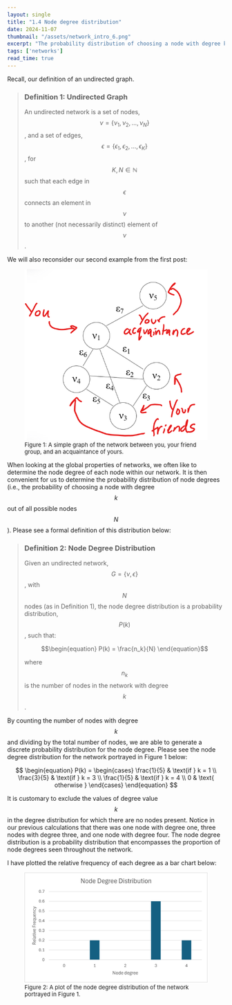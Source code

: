 ```yaml
---
layout: single
title: "1.4 Node degree distribution"
date: 2024-11-07
thumbnail: "/assets/network_intro_6.png"
excerpt: "The probability distribution of choosing a node with degree k out of all possible nodes."
tags: ['networks']
read_time: true
---
```

<script src="https://polyfill.io/v3/polyfill.min.js?features=es6"></script>
<script id="MathJax-script" async src="https://cdn.jsdelivr.net/npm/mathjax@3/es5/tex-mml-chtml.js"></script>
<script type="text/javascript" async
  src="https://cdnjs.cloudflare.com/ajax/libs/mathjax/2.7.7/MathJax.js?config=TeX-MML-AM_CHTML">
</script>
Recall, our definition of an undirected graph.

> ### Definition 1: Undirected Graph
> An undirected network is a set of nodes, $$\nu = \{\nu_1, \nu_2, \ldots, \nu_N\}$$, and a set of edges, $$\epsilon = \{\epsilon_1, \epsilon_2, \ldots, \epsilon_K\}$$, for $$K, N \in \mathbb{N}$$ such that each edge in $$\epsilon$$ connects an element in $$\nu$$ to another (not necessarily distinct) element of $$\nu$$.

We will also reconsider our second example from the first post:

<figure>
  <img src="/assets/network_intro_2.png" alt="A simple graph of the network between you, your friend group, and an acquaintance of yours." title="A simple graph of the network between you, your friend group, and an acquaintance of yours." style="width=50%;">
  <figcaption style="font-size: small;">Figure 1: A simple graph of the network between you, your friend group, and an acquaintance of yours. </figcaption>
</figure>


When looking at the global properties of networks, we often like to determine the node degree of each node within our network. It is then convenient for us to determine the probability distribution of node degrees (i.e., the probability of choosing a node with degree $$k$$ out of all possible nodes $$N$$). Please see a formal definition of this distribution below:

> ### Definition 2: Node Degree Distribution
> Given an undirected network, $$G = \left\{ \nu, \epsilon \right\}$$, with $$N$$ nodes (as in Definition 1), the node degree distribution is a probability distribution, $$P(k)$$, such that:
> 
> $$\begin{equation}
> P(k) = \frac{n_k}{N}
>	 \end{equation}$$
>
> where $$n_k$$ is the number of nodes in the network with degree $$k$$.

By counting the number of nodes with degree $$k$$ and dividing by the total number of nodes, we are able to generate a discrete probability distribution for the node degree. Please see the node degree distribution for the network portrayed in Figure 1 below:

$$
 \begin{equation}
     P(k) = \begin{cases}
     \frac{1}{5} & \text{if } k = 1 \\
     \frac{3}{5} & \text{if } k = 3 \\
     \frac{1}{5} & \text{if } k = 4 \\
     0 & \text{ otherwise }
     \end{cases}
 \end{equation}
 $$

It is customary to exclude the values of degree value $$k$$ in the degree distribution for which there are no nodes present. Notice in our previous calculations that there was one node with degree one, three nodes with degree three, and one node with degree four. The node degree distribution is a probability distribution that encompasses the proportion of node degrees seen throughout the network.

I have plotted the relative frequency of each degree as a bar chart below:

<figure>
  <img src="/assets/network_intro_6.png" alt="A plot of the node degree distribution of the network portrayed in Figure 1." title="A plot of the node degree distribution of the network portrayed in Figure 1." style="width=50%;">
  <figcaption style="font-size: small;">Figure 2: A plot of the node degree distribution of the network portrayed in Figure 1.</figcaption>
</figure>
